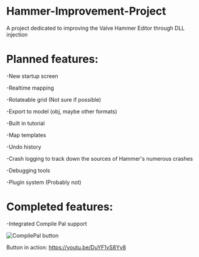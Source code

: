 # Hammer-Improvement-Project
A project dedicated to improving the Valve Hammer Editor through DLL injection

# Planned features: 
-New startup screen

-Realtime mapping

-Rotateable grid (Not sure if possible)

-Export to model (obj, maybe other formats)

-Built in tutorial

-Map templates

-Undo history

-Crash logging to track down the sources of Hammer's numerous crashes

-Debugging tools

-Plugin system (Probably not)

# Completed features: 
-Integrated Compile Pal support

![CompilePal button](https://i.imgur.com/Kjlqxs1.png)

Button in action: https://youtu.be/DuYF1vS8Yv8
